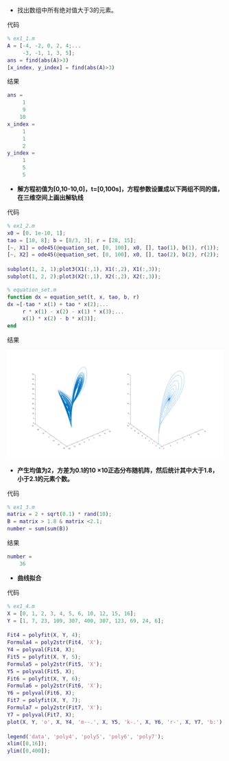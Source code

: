 - 找出数组中所有绝对值大于3的元素。

代码

```matlab
% ex1_1.m
A = [-4, -2, 0, 2, 4;...
     -3, -1, 1, 3, 5];
ans = find(abs(A)>3)
[x_index, y_index] = find(abs(A)>3)
```

结果

```matlab
ans =
     1
     9
    10
x_index =
     1
     1
     2
y_index =
     1
     5
     5
```

- **解方程初值为[0,10-10,0]，t=[0,100s]，方程参数设置成以下两组不同的值，在三维空间上画出解轨线**

代码

```matlab
% ex1_2.m
x0 = [0. 1e-10, 1];
tao = [10, 8]; b = [8/3, 3]; r = [28, 15];
[~, X1] = ode45(@equation_set, [0, 100], x0, [], tao(1), b(1), r(1));
[~, X2] = ode45(@equation_set, [0, 100], x0, [], tao(2), b(2), r(2));

subplot(1, 2, 1);plot3(X1(:,1), X1(:,2), X1(:,3));
subplot(1, 2, 2);plot3(X2(:,1), X2(:,2), X2(:,3));
```

```matlab
% equation_set.m
function dx = equation_set(t, x, tao, b, r)
dx =[-tao * x(1) + tao * x(2);...
     r * x(1) - x(2) - x(1) * x(3);...
     x(1) * x(2) - b * x(3)];
end
```

结果

![ex1_2](ex1_2.png)

- **产生均值为2，方差为0.1的10 ×10正态分布随机阵，然后统计其中大于1.8，小于2.1的元素个数。**

代码

```matlab
% ex1_3.m
matrix = 2 + sqrt(0.1) * rand(10);
B = matrix > 1.8 & matrix <2.1;
number = sum(sum(B))
```

结果

```matlab
number =
    36
```

- **曲线拟合**

代码

```matlab
% ex1_4.m
X = [0, 1, 2, 3, 4, 5, 6, 10, 12, 15, 16];
Y = [1, 7, 23, 109, 307, 400, 307, 123, 69, 24, 6];

Fit4 = polyfit(X, Y, 4);
Formula4 = poly2str(Fit4, 'X');
Y4 = polyval(Fit4, X);
Fit5 = polyfit(X, Y, 5);
Formula5 = poly2str(Fit5, 'X');
Y5 = polyval(Fit5, X);
Fit6 = polyfit(X, Y, 6);
Formula6 = poly2str(Fit6, 'X');
Y6 = polyval(Fit6, X);
Fit7 = polyfit(X, Y, 7);
Formula7 = poly2str(Fit7, 'X');
Y7 = polyval(Fit7, X);
plot(X, Y, 'o', X, Y4, 'm--.', X, Y5, 'k-.', X, Y6, 'r-', X, Y7, 'b:');

legend('data', 'poly4', 'poly5', 'poly6', 'poly7');
xlim([0,16]);
ylim([0,400]);
```

